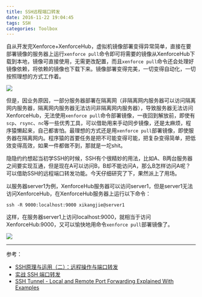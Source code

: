 ```yaml
---
title: SSH远程端口转发
date: 2016-11-22 19:04:45
tags: SSH
categories: Toolbox
---
```


自从开发完Xenforce+XenforceHub，虚拟机镜像部署变得异常简单，直接在要部署镜像的服务器上运行`xenforce pull`命令即可将需要的镜像从XenforceHub下载到本地，镜像可直接使用，无需更改配置，而且`xenforce pull`命令还会处理好镜像依赖，将依赖的镜像也下载下来。镜像部署变得完美，一切变得自动化，一切按照理想的方式工作着。

<!-- more -->

![](http://7xtc3e.com1.z0.glb.clouddn.com/ssh-remote-port-forwarding/pull.png)

但是，因业务原因，一部分服务器部署在隔离网（非隔离网内服务器可以访问隔离网内服务器，隔离网内服务器无法访问非隔离网内服务器），导致服务器无法访问XenforceHub，无法使用`xenforce pull`命令部署镜像，一夜回到解放前，即使有`scp`、`rsync`、`nc`等一些优秀工具，可以借助用来手动同步镜像，还是太麻烦，程序猿懒起来，自己都害怕。最理想的方式还是用`xenforce pull`部署镜像，即使服务器在隔离网内。程序猿的首要任务是把不可能变得可能，把复杂变得简单，把低效变得高效，如果一件都做不到，那就是一坨shit。

隐隐约约想起当初学SSH的时候，SSH有个很精妙的用法，比如A、B两台服务器之间要实现互通，但是现在A可以访问B，B却不能访问A，那么B怎样访问A呢？可以借助SSH的远程端口转发功能。今天仔细研究了下，果然派上了用场。

以服务器server1为例，XenforceHub服务器可以访问server1，但是server1无法访问XenforceHub，在XenforceHub服务器上运行以下命令：

```
ssh -R 9000:localhost:9000 xikangjie@server1
```

这样，在服务器server1上访问localhost:9000，就相当于访问XenforceHub:9000，又可以愉快地用命令`xenforce pull`部署镜像了。

![](http://7xtc3e.com1.z0.glb.clouddn.com/ssh-remote-port-forwarding/pull2.gif)

---

参考：

- [SSH原理与运用（二）：远程操作与端口转发](http://www.ruanyifeng.com/blog/2011/12/ssh_port_forwarding.html)
- [实战 SSH 端口转发](http://www.ibm.com/developerworks/cn/linux/l-cn-sshforward/)
- [SSH Tunnel - Local and Remote Port Forwarding Explained With Examples](http://blog.trackets.com/2014/05/17/ssh-tunnel-local-and-remote-port-forwarding-explained-with-examples.html)
